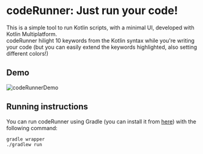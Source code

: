 # codeRunner: Just run your code!
This is a simple tool to run Kotlin scripts, with a minimal UI, developed with Kotlin Multiplatform.
<br>
codeRunner hilight 10 keywords from the Kotlin syntax while you're writing your code (but you can easily extend the keywords highlighted, also setting different colors!)
## Demo
![codeRunnerDemo](https://github.com/user-attachments/assets/4d96777c-6f09-4744-826e-8e6cc16ea16f)

## Running instructions
You can run codeRunner using Gradle (you can install it from [here](https://gradle.org/install/)) with the following command:
```console
gradle wrapper
./gradlew run
```
